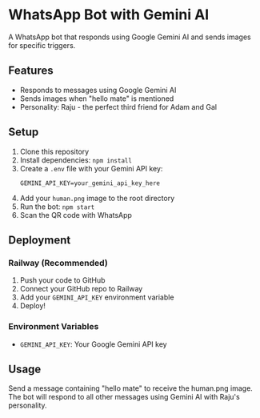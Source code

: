 # WhatsApp Bot with Gemini AI

A WhatsApp bot that responds using Google Gemini AI and sends images for specific triggers.

## Features

- Responds to messages using Google Gemini AI
- Sends images when "hello mate" is mentioned
- Personality: Raju - the perfect third friend for Adam and Gal

## Setup

1. Clone this repository
2. Install dependencies: `npm install`
3. Create a `.env` file with your Gemini API key:
   ```
   GEMINI_API_KEY=your_gemini_api_key_here
   ```
4. Add your `human.png` image to the root directory
5. Run the bot: `npm start`
6. Scan the QR code with WhatsApp

## Deployment

### Railway (Recommended)
1. Push your code to GitHub
2. Connect your GitHub repo to Railway
3. Add your `GEMINI_API_KEY` environment variable
4. Deploy!

### Environment Variables
- `GEMINI_API_KEY`: Your Google Gemini API key

## Usage

Send a message containing "hello mate" to receive the human.png image.
The bot will respond to all other messages using Gemini AI with Raju's personality. 